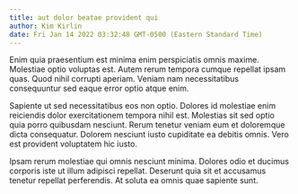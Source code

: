 ```yaml
---
title: aut dolor beatae provident qui
author: Kim Kirlin
date: Fri Jan 14 2022 03:32:48 GMT-0500 (Eastern Standard Time)
---
```

Enim quia praesentium est minima enim perspiciatis omnis maxime. Molestiae optio voluptas est. Autem rerum tempora cumque repellat ipsam quas. Quod nihil corrupti aperiam. Veniam nam necessitatibus consequuntur sed eaque error optio atque enim.

 Sapiente ut sed necessitatibus eos non optio. Dolores id molestiae enim reiciendis dolor exercitationem tempora nihil est. Molestias sit sed optio quia porro quibusdam nesciunt. Rerum tenetur veniam eum et doloremque dicta consequatur. Dolorem nesciunt iusto cupiditate ea debitis omnis. Vero est provident voluptatem hic iusto.

 Ipsam rerum molestiae qui omnis nesciunt minima. Dolores odio et ducimus corporis iste ut illum adipisci repellat. Deserunt quia sit et accusamus tenetur repellat perferendis. At soluta ea omnis quae sapiente sunt.